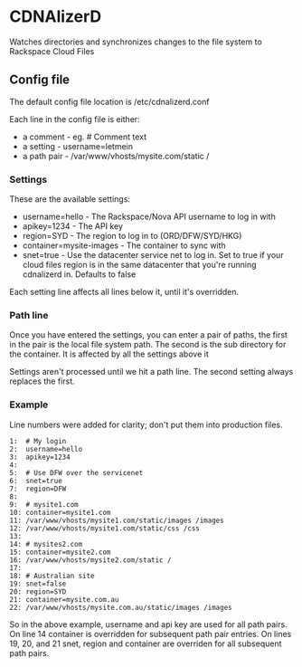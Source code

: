 # CDNAlizerD

Watches directories and synchronizes changes to the file system to Rackspace Cloud Files

## Config file

The default config file location is /etc/cdnalizerd.conf

Each line in the config file is either:

 * a comment - eg. # Comment text
 * a setting - username=letmein
 * a path pair - /var/www/vhosts/mysite.com/static /

### Settings

These are the available settings:

 * username=hello - The Rackspace/Nova API username to log in with
 * apikey=1234 - The API key
 * region=SYD - The region to log in to (ORD/DFW/SYD/HKG)
 * container=mysite-images - The container to sync with
 * snet=true - Use the datacenter service net to log in. Set to true if your cloud files region is in the same datacenter that you're running cdnalizerd in. Defaults to false

Each setting line affects all lines below it, until it's overridden.

### Path line

Once you have entered the settings, you can enter a pair of paths, the first in the pair is the local file system path. The second is the sub directory for the container. It is affected by all the settings above it

Settings aren't processed until we hit a path line. The second setting always replaces the first.

### Example

Line numbers were added for clarity; don't put them into production files.

    1:  # My login
    2:  username=hello
    3:  apikey=1234
    4: 
    5:  # Use DFW over the servicenet
    6:  snet=true
    7:  region=DFW
    8: 
    9:  # mysite1.com
    10: container=mysite1.com
    11: /var/www/vhosts/mysite1.com/static/images /images
    12: /var/www/vhosts/mysite1.com/static/css /css
    13: 
    14: # mysites2.com
    15: container=mysite2.com
    16: /var/www/vhosts/mysite2.com/static /
    17: 
    18: # Australian site
    19: snet=false
    20: region=SYD
    21: container=mysite.com.au
    22: /var/www/vhosts/mysite.com.au/static/images /images

So in the above example, username and api key are used for all path pairs. On line 14 container is overridden for subsequent path pair entries.
On lines 19, 20, and 21 snet, region and container are overriden for all subsequent path pairs.

